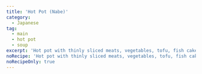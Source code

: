 ```yaml
---
title: 'Hot Pot (Nabe)'
category:
  - Japanese
tag:
  - main
  - hot pot
  - soup
excerpt: 'Hot pot with thinly sliced meats, vegetables, tofu, fish cakes, noodles, cooked in a soy sauce-based broth. Varieties: Sukiyaki, Shabu-Shabu, Motsu, Chiri, Kiritampo, Kani, Ishikari'
noRecipe: 'Hot pot with thinly sliced meats, vegetables, tofu, fish cakes, noodles, cooked in a soy sauce-based broth. Varieties: Sukiyaki, Shabu-Shabu, Motsu, Chiri, Kiritampo, Kani, Ishikari'
noRecipeOnly: true
---
```

